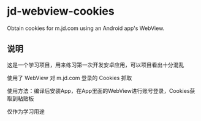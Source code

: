 # jd-webview-cookies
Obtain cookies for m.jd.com using an Android app's WebView.

## 说明
这是一个学习项目，用来练习第一次开发安卓应用，可以项目看出十分混乱

使用了 WebView 对 m.jd.com 登录的 Cookies 抓取

使用方法：编译后安装App，在App里面的WebView进行账号登录，Cookies获取到粘贴板

仅作为学习用途
